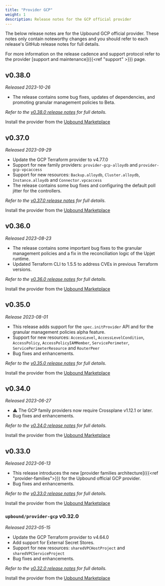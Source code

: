 ```yaml
---
title: "Provider GCP"
weight: 1
description: Release notes for the GCP official provider
---
```

<!-- vale Google.Headings = NO -->
The below release notes are for the Upbound GCP official provider. These notes
only contain noteworthy changes and you should refer to each release's GitHub
release notes for full details.

For more information on the release cadence and support protocol refer to the
provider [support and maintenance]({{<ref "support" >}}) page.

## v0.38.0

_Released 2023-10-26_

* The release contains some bug fixes, updates of dependencies, and promoting granular management policies to Beta.

_Refer to the [v0.38.0 release notes](https://github.com/upbound/provider-gcp/releases/tag/v0.38.0) for full details._

Install the provider from the [Upbound Marketplace](https://marketplace.upbound.io/providers/upbound/provider-family-gcp/v0.38.0)

## v0.37.0

_Released 2023-09-29_

* Update the GCP Terraform provider to v4.77.0
* Support for new family providers: `provider-gcp-alloydb` and `provider-gcp-vpcaccess`
* Support for new resources: `Backup.alloydb`, `Cluster.alloydb`, `Instance.alloydb`
and `Connector.vpcaccess`
* The release contains some bug fixes and configuring the default poll jitter for the controllers.

_Refer to the [v0.37.0 release notes](https://github.com/upbound/provider-gcp/releases/tag/v0.37.0) for full details._

Install the provider from the [Upbound Marketplace](https://marketplace.upbound.io/providers/upbound/provider-family-gcp/v0.37.0)

## v0.36.0

_Released 2023-08-23_

* The release contains some important bug fixes to the granular
management policies and a fix in the reconciliation logic of the Upjet runtime.
* Updated Terraform CLI to 1.5.5 to address CVEs in previous Terraform versions.

_Refer to the [v0.36.0 release notes](https://github.com/upbound/provider-gcp/releases/tag/v0.36.0) for full details._

Install the provider from the [Upbound Marketplace](https://marketplace.upbound.io/providers/upbound/provider-family-gcp/v0.36.0)

## v0.35.0

_Release 2023-08-01_

* This release adds support for the `spec.initProvider` API and for the granular management
policies alpha feature.
* Support for new resources: `AccessLevel`, `AccessLevelCondition`, `AccessPolicy`, `AccessPolicyIAMMember`,
`ServicePerimeter`, `ServicePerimeterResource` and `RouterPeer`
* Bug fixes and enhancements.

_Refer to the [v0.35.0 release notes](https://github.com/upbound/provider-gcp/releases/tag/v0.35.0) for full details._

Install the provider from the [Upbound Marketplace](https://marketplace.upbound.io/providers/upbound/provider-family-gcp/v0.35.0)

## v0.34.0

_Released 2023-06-27_

* ⚠️ The GCP family providers now require Crossplane v1.12.1 or later.
* Bug fixes and enhancements.

_Refer to the [v0.34.0 release notes](https://github.com/upbound/provider-gcp/releases/tag/v0.34.0) for full details._

Install the provider from the [Upbound Marketplace](https://marketplace.upbound.io/providers/upbound/provider-family-gcp/v0.34.0)

## v0.33.0

_Released 2023-06-13_

* This release introduces the new [provider families architecture]({{<ref "provider-families">}}) for
the Upbound official GCP provider.
* Bug fixes and enhancements.

_Refer to the [v0.33.0 release notes](https://github.com/upbound/provider-gcp/releases/tag/v0.33.0) for full details._

Install the provider from the [Upbound Marketplace](https://marketplace.upbound.io/providers/upbound/provider-family-gcp/v0.33.0)

### `upbound/provider-gcp` v0.32.0

_Released 2023-05-15_

* Update the GCP Terraform provider to v4.64.0
* Add support for External Secret Stores.
* Support for new resources: `sharedVPCHostProject` and `sharedVPCServiceProject`
* Bug fixes and enhancements.

_Refer to the [v0.32.0 release notes](https://github.com/upbound/provider-gcp/releases/tag/v0.32.0) for full details._

Install the provider from the [Upbound Marketplace](https://marketplace.upbound.io/providers/upbound/provider-family-gcp/v0.32.0)
<!-- vale Google.Headings = YES -->